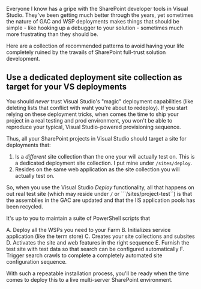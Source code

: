 Everyone I know has a gripe with the SharePoint developer tools in Visual Studio. They've been getting much better through the years, yet sometimes the nature of GAC and WSP deployments makes things that should be simple - like hooking up a debugger to your solution - sometimes much more frustrating than they should be.

Here are a collection of recommended patterns to avoid having your life completely ruined by the travails of SharePoint full-trust solution development.

## Use a dedicated deployment site collection as target for your VS deployments

You should *never* trust Visual Studio's "magic" deployment capabilities (like deleting lists that conflict with waht you're about to redeploy). If you start relying on these deployment tricks, when comes the time to ship your project in a real testing and prod environment, you won't be able to reproduce your typical, Visual Studio-powered provisioning sequence.

Thus, all your SharePoint projects in Visual Studio should target a site for deployments that:

1. Is a *different* site collection than the one your will actually test on. This is a dedicated deployment site collection. I put mine under ```/sites/deploy```.
2. Resides on the same web application as the site collection you will actually test on.

So, when you use the Visual Studio *Deploy* functionality, all that happens on out real test site (which may reside under ```/``` or ```/sites/project-test``) is that the assemblies in the GAC are updated and that the IIS application pools has been recycled.

It's up to you to maintain a suite of PowerShell scripts that 

A. Deploy all the WSPs you need to your Farm
B. Initializes service application (like the term store)
C. Creates your site collections and subsites
D. Activates the site and web features in the right sequence
E. Furnish the test site with test data so that search can be configured automatically
F. Trigger search crawls to complete a completely automated site configuration sequence.

With such a repeatable installation process, you'll be ready when the time comes to deploy this to a live multi-server SharePoint environment.